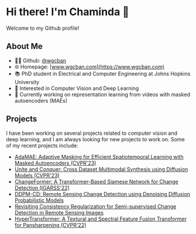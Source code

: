# Hi there! I'm Chaminda 👋

Welcome to my Github profile!

## About Me

- 👨‍💻 Github: [@wgcban](https://github.com/wgcban)
- 🌐 Homepage: [www.wgcban.com](https://www.wgcban.com)
- 📚 PhD student in Electrical and Computer Engineering at Johns Hopkins University
- 👀 Interested in Computer Vision and Deep Learning
- 🌱 Currently working on representation learning from videos with masked autoencoders (MAEs)

## Projects

I have been working on several projects related to computer vision and deep learning, and I am always looking for new projects to work on. Some of my recent projects include:

- [AdaMAE: Adaptive Masking for Efficient Spatiotemporal Learning with Masked Autoencoders (CVPR'23)](https://github.com/wgcban/adamae)
- [Unite and Conquer: Cross Dataset Multimodal Synthesis using Diffusion Models (CVPR'23)](https://nithin-gk.github.io/projectpages/Multidiff/index.html)
- [ChangeFormer: A Transformer-Based Siamese Network for Change Detection (IGARSS'22)](https://github.com/wgcban/ChangeFormer)
- [DDPM-CD: Remote Sensing Change Detection using Denoising Diffusion Probabilistic Models](https://github.com/wgcban/ddpm-cd)
- [Revisiting Consistency Regularization for Semi-supervised Change Detection in Remote Sensing Images](https://github.com/wgcban/SemiCD)
- [HyperTransformer: A Textural and Spectral Feature Fusion Transformer for Pansharpening (CVPR'22)](https://github.com/wgcban/HyperTransformer)
